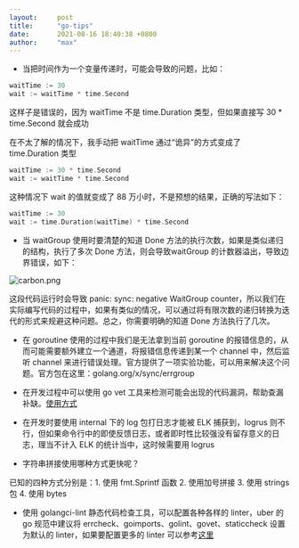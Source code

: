 ```yaml
---
layout:     post
title:      "go-tips"
date:       2021-08-16 18:40:38 +0800
author:     "max"
---
```


-   当把时间作为一个变量传递时，可能会导致的问题，比如：

```go
waitTime := 30
wait := waitTime * time.Second
```

这样子是错误的，因为 waitTime 不是 time.Duration 类型，但如果直接写 30 * time.Second 就会成功    

在不太了解的情况下，我手动把 waitTime 通过“诡异”的方式变成了 time.Duration 类型

```go
waitTime := 30 * time.Second
wait := waitTime * time.Second
```

这种情况下 wait 的值就变成了 88 万小时，不是预想的结果，正确的写法如下：

```go
waitTime := 30
wait := time.Duration(waitTime) * time.Second
```



-   当 waitGroup 使用时要清楚的知道 Done 方法的执行次数，如果是类似递归的结构，执行了多次 Done 方法，则会导致waitGroup 的计数器溢出，导致边界错误，如下：

![carbon.png](https://img.fulitu.club/carbon.png "carbon.png")

这段代码运行时会导致 panic: sync: negative WaitGroup counter，所以我们在实际编写代码的过程中，如果有类似的情况，可以通过将有限次数的递归转换为迭代的形式来规避这种问题。总之，你需要明确的知道 Done 方法执行了几次。



-   在 goroutine 使用的过程中我们是无法拿到当前 goroutine 的报错信息的，从而可能需要额外建立一个通道，将报错信息传递到某一个 channel 中，然后监听 channel 来进行错误处理。官方提供了一项实验功能，可以用来解决这个问题。官方包在这里：golang.org/x/sync/errgroup



-   在开发过程中可以使用 go vet 工具来检测可能会出现的代码漏洞，帮助查漏补缺。[使用方式](https://www.yuque.com/muyeyu/tutkq5/zxssg1)



-   在开发时要使用 internal 下的 log 包打日志才能被 ELK 捕获到，logrus 则不行，但如果命令行中的即使反馈日志，或者即时性比较强没有留存意义的日志，理当不计入 ELK 的统计当中，这时候需要用 logrus



-   字符串拼接使用哪种方式更快呢？

已知的四种方式分别是：1. 使用 fmt.Sprintf 函数 2. 使用加号拼接 3. 使用 strings 包 4. 使用 bytes

-   使用 golangci-lint 静态代码检查工具，可以配置各种各样的 linter，uber 的 go 规范中建议将 errcheck、goimports、golint、govet、staticcheck 设置为默认的 linter，如果要配置更多的 linter 可以参考[这里](https://golangci-lint.run/usage/linters/)
